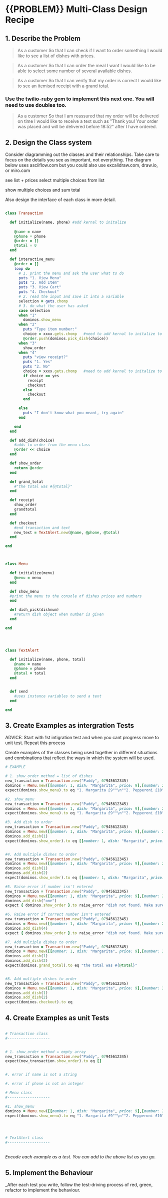 # {{PROBLEM}} Multi-Class Design Recipe
## 1. Describe the Problem

> As a customer
> So that I can check if I want to order something
> I would like to see a list of dishes with prices.

> As a customer
> So that I can order the meal I want
> I would like to be able to select some number of several available dishes.

> As a customer
> So that I can verify that my order is correct
> I would like to see an itemised receipt with a grand total. 


### Use the twilio-ruby gem to implement this next one. You will need to use doubles too.

> As a customer
> So that I am reassured that my order will be delivered on time
> I would like to receive a text such as "Thank you! Your order was placed and will be delivered before 18:52" after I have ordered.



## 2. Design the Class system


Consider diagramming out the classes and their relationships. Take care to focus on the details you see as important,
not everything. The diagram below uses asciiflow.com but you could also use excalidraw.com, draw.io, or miro.com

see list + prices
select multiple choices from list

show multiple choices and sum total 






















Also design the interface of each class in more detail.




```ruby

class Transaction

  def initialize(name, phone) #add kernal to initalize
    
    @name = name
    @phone = phone
    @order = []
    @total = 0
  end

  def interactive_menu
    @order = []
    loop do
      # 1. print the menu and ask the user what to do
      puts "1. View Menu"
      puts "2. Add Item"
      puts "3. View Cart"
      puts "4. Checkout" 
      # 2. read the input and save it into a variable
      selection = gets.chomp
      # 3. do what the user has asked
      case selection
      when "1"
        dominos.show_menu
      when "2"
        puts "Type item number:"
        choice = xxxx.gets.chomp   #need to add kernal to initalize to run test"
        @order.push(dominos.pick_dish(choice))
      when "3"
        show_order
      when "4"
        puts "view receipt?"
        puts "1. Yes"
        puts "2. No"
        choice = xxxx.gets.chomp   #need to add kernal to initalize to run test"
        if choice == yes    
          receipt
          checkout
        else
          checkout
        end

      else
        puts "I don't know what you meant, try again"
      end

    end
  end

  def add_dish(choice)
    #adds to order from the menu class
    @order << choice 
  end

  def show_order
    return @order
  end

  def grand_total
    #"the total was #{@total}"
  end

  def receipt
    show_order
    grandtotal
  end 

  def checkout
    #end transaction and text
    new_text = TextAlert.new(@name, @phone, @total)
  end

end



class Menu

  def initialize(menu)
    @menu = menu
  end

  def show_menu
  #print the menu to the console of dishes prices and numbers
  end

  def dish_pick(dishnum)
    #return dish object when number is given
  end

end




class TextAlert

  def initialize(name, phone, total)
    @name = name
    @phone = phone 
    @total = total
  end


  def send
    #uses instance variables to send a text
  end

end

```

## 3. Create Examples as intergration Tests

ADVICE: Start with 1st intigration test and when you cant progress move to unit test. Repeat this process

Create examples of the classes being used together in different situations and combinations that reflect the ways in which the system will be used.


```ruby
# EXAMPLE

# 1. show_order method = list of dishes
new_transaction = Transaction.new("Paddy", 07945612345)
dominos = Menu.new([[number: 1, dish: "Margarita", price: 9],[number: 2, dish: "Pepperoni", price: 10],[number: 3, dish: "Hawaiian", price: 11]])
expect(dominos.show_menu).to eq "1. Margarita £9""\n""2. Pepperoni £10""\n""3. Hawaiian £11"

#2. show_menu 
new_transaction = Transaction.new("Paddy", 07945612345)
dominos = Menu.new([[number: 1, dish: "Margarita", price: 9],[number: 2, dish: "Pepperoni", price: 10],[number: 3, dish: "Hawaiian", price: 11]])
expect(dominos.show_menu).to eq "1. Margarita £9""\n""2. Pepperoni £10""\n""3. Hawaiian £11"

#3. Add dish to order
new_transaction = Transaction.new("Paddy", 07945612345)
dominos = Menu.new([[number: 1, dish: "Margarita", price: 9],[number: 2, dish: "Pepperoni", price: 10],[number: 3, dish: "Hawaiian", price: 11]])
dominos.add_dish(1)
expect(dominos.show_order).to eq [[number: 1, dish: "Margarita", price: 9]]


#4. Add multiple dishes to order
new_transaction = Transaction.new("Paddy", 07945612345)
dominos = Menu.new([[number: 1, dish: "Margarita", price: 9],[number: 2, dish: "Pepperoni", price: 10],[number: 3, dish: "Hawaiian", price: 11]])
dominos.add_dish(1)
dominos.add_dish(2)
expect(dominos.show_order).to eq [[number: 1, dish: "Margarita", price: 9], [number: 2, dish: "Pepperoni", price: 10]]

#5. Raise error if number isn't entered
new_transaction = Transaction.new("Paddy", 07945612345)
dominos = Menu.new([[number: 1, dish: "Margarita", price: 9],[number: 2, dish: "Pepperoni", price: 10],[number: 3, dish: "Hawaiian", price: 11]])
dominos.add_dish("one")
expect { dominos.show_order }.to raise_error "dish not found. Make sure you've entered an integer seen in the menu."

#6. Raise error if correct number isn't entered
new_transaction = Transaction.new("Paddy", 07945612345)
dominos = Menu.new([[number: 1, dish: "Margarita", price: 9],[number: 2, dish: "Pepperoni", price: 10],[number: 3, dish: "Hawaiian", price: 11]])
dominos.add_dish(4)
expect { dominos.show_order }.to raise_error "dish not found. Make sure you've entered an integer seen in the menu."

#7. Add multiple dishes to order
new_transaction = Transaction.new("Paddy", 07945612345)
dominos = Menu.new([[number: 1, dish: "Margarita", price: 9],[number: 2, dish: "Pepperoni", price: 10],[number: 3, dish: "Hawaiian", price: 11]])
dominos.add_dish(1)
dominos.add_dish(2)
expect(dominos.grand_total).to eq "the total was #{@total}"


#8. Add multiple dishes to order
new_transaction = Transaction.new("Paddy", 07945612345)
dominos = Menu.new([[number: 1, dish: "Margarita", price: 9],[number: 2, dish: "Pepperoni", price: 10],[number: 3, dish: "Hawaiian", price: 11]])
dominos.add_dish(1)
dominos.add_dish(2)
expect(dominos.checkout).to eq 


```
## 4. Create Examples as unit Tests

```ruby

# Transaction class
#-------------------


# 1. show_order method = empty array
new_transaction = Transaction.new("Paddy", 07945612345)
expect(new_transaction.show_order).to eq []


#. error if name is not a string

#. error if phone is not an integer

# Menu class
#-------------------

#1. show_menu
dominos = Menu.new([[number: 1, dish: "Margarita", price: 9],[number: 2, dish: "Pepperoni", price: 10],[number: 3, dish: "Hawaiian", price: 11]])
expect(dominos.show_menu).to eq "1. Margarita £9""\n""2. Pepperoni £10""\n""3. Hawaiian £11"




# TextAlert class
#-------------------
  


```


_Encode each example as a test. You can add to the above list as you go._

## 5. Implement the Behaviour

_After each test you write, follow the test-driving process of red, green, refactor to implement the behaviour.